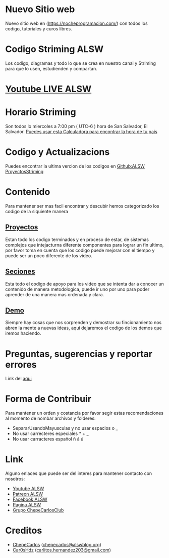 # Nuevo Sitio web

Nuevo sitio web en (https://nocheprogramacion.com/) con todos los codigo, tutoriales y curos libres.

# Codigo Striming ALSW

Los codigo, diagramas y todo lo que se crea en nuestro canal y Striming para que lo usen, estudienden y compartan.

# [Youtube LIVE ALSW](https://www.youtube.com/c/AlswNet/live)

# Horario Striming 

Son todos lo miercoles a 7:00 pm ( UTC-6 ) hora de San Salvador, El Salvador. 
[Puedes usar esta Calculadora para encontrar la hora de tu pais](http://www.gestioip.net/cgi-bin/time_difference_calculator.cgi)


# Codigo y Actualizacions

Puedes encontrar la ultima vercion de los codigos en [Github:ALSW ProyectosStriming](https://github.com/alswnet/ProyectoStreaming)

# Contenido

Para mantener ser mas facil encontrar y descubir hemos categorizado los codigo de la siquiente manera

## [Proyectos](https://github.com/alswnet/ProyectoStreaming/tree/master/Proyectos)

Estan todo los codigo terminados y en proceso de estar, de sistemas complejos que intejacturna diferente componentes para lograr un fin ultimo, por favor toma en cuenta que los codigo puede mejorar con el tiempo y puede ser un poco diferente de los video.

## [Seciones](https://github.com/alswnet/ProyectoStreaming/tree/master/Seciones)

Esta todo el codigo de apoyo para los video que se intenta dar a conocer un contenido de manera metodologica, puede ir uno por uno para poder aprender de una manera mas ordenada y clara.

## [Demo](https://github.com/alswnet/ProyectoStreaming/tree/master/Demos)

Siempre hay cosas que nos sorprenden y demostrar su fincionamiento nos abren la mente a nuevas ideas, aqui dejaremos el codigo de los demos que iremos haciendo.

# Preguntas, sugerencias y reportar errores

Link del [aqui](https://github.com/alswnet/ProyectoStreaming/issues)




# Forma de Contribuir

Para mantener un orden y costancia por favor segir estas recomendaciones al momento de nombar archivos y folderes:

* SepararUsandoMayusculas y no usar espacios o _
* No usar carrecteres especiales * + _ 
* No usar carracteres español ñ á ú 

# Link

Alguno enlaces que puede ser del interes para mantener contacto con nosotros:

* [Youtube ALSW](http://youtube.com/alswnet)
* [Patreon ALSW](http://patreon.com/alswnet)
* [Facebook ALSW](http://facebook.com/alswnet)
* [Pagina ALSW](http://alsw.net)
* [Grupo ChepeCarlosClub](http://www.facebook.com/groups/chepecarlosclub/)

# Creditos

* [ChepeCarlos](https://github.com/chepecarlos) (chepecarlos@alswblog.org)
* [Car0sHdz](https://github.com/carl0shdz) (carlitos.hernandez203@gmail.com)
